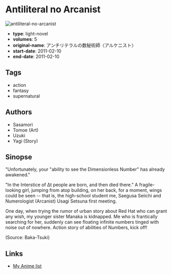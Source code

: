 # Antiliteral no Arcanist

![antiliteral-no-arcanist](https://cdn.myanimelist.net/images/manga/3/164645.jpg)

-   **type**: light-novel
-   **volumes**: 5
-   **original-name**: アンチリテラルの数秘術師〈アルケニスト〉
-   **start-date**: 2011-02-10
-   **end-date**: 2011-02-10

## Tags

-   action
-   fantasy
-   supernatural

## Authors

-   Sasamori
-   Tomoe (Art)
-   Uzuki
-   Yagi (Story)

## Sinopse

"Unfortunately, your "ability to see the Dimensionless Number" has already awakened."

"In the Interstice of Δt people are born, and then died there."
A fragile-looking girl, jumping from atop building, on her back, for a moment, wings could be seen -- that is, the high-school student me, Saegusa Seiichi and Numerologist (Arcanist) Usagi Setsuna first meeting.

One day, when trying the rumor of urban story about Red Hat who can grant any wish, my younger sister Manaka is kidnapped. Me who is frantically searching for her, suddenly can see floating infinite numbers tinged with noise out of nowhere. Action story of abilities of Numbers, kick off!

(Source: Baka-Tsuki)

## Links

-   [My Anime list](https://myanimelist.net/manga/57307/Antiliteral_no_Arcanist)
